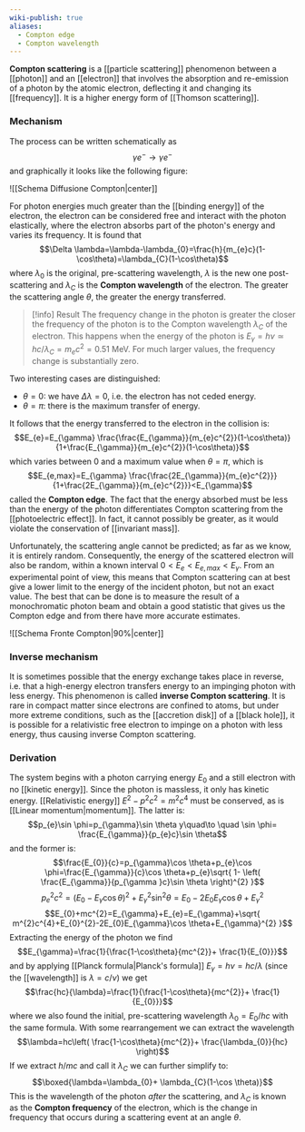```yaml
---
wiki-publish: true
aliases:
  - Compton edge
  - Compton wavelength
---
```

**Compton scattering** is a [[particle scattering]] phenomenon between a [[photon]] and an [[electron]] that involves the absorption and re-emission of a photon by the atomic electron, deflecting it and changing its [[frequency]]. It is a higher energy form of [[Thomson scattering]].
### Mechanism
The process can be written schematically as
$$\gamma e^{-} \rightarrow \gamma e^{-}$$
and graphically it looks like the following figure:

![[Schema Diffusione Compton|center]]

For photon energies much greater than the [[binding energy]] of the electron, the electron can be considered free and interact with the photon elastically, where the electron absorbs part of the photon's energy and varies its frequency. It is found that
$$\Delta \lambda=\lambda-\lambda_{0}=\frac{h}{m_{e}c}(1-\cos\theta)=\lambda_{C}(1-\cos\theta)$$
where $\lambda_{0}$ is the original, pre-scattering wavelength, $\lambda$ is the new one post-scattering and $\lambda_{C}$ is the **Compton wavelength** of the electron. The greater the scattering angle $\theta$, the greater the energy transferred.

> [!info] Result
> The frequency change in the photon is greater the closer the frequency of the photon is to the Compton wavelength $\lambda_{C}$ of the electron. This happens when the energy of the photon is $E_{\gamma}=h\nu\simeq hc/\lambda_{C}=m_{e}c^{2}=0.51$ MeV. For much larger values, the frequency change is substantially zero.

Two interesting cases are distinguished:
- $\theta=0$: we have $\Delta \lambda=0$, i.e. the electron has not ceded energy.
- $\theta=\pi$: there is the maximum transfer of energy.

It follows that the energy transferred to the electron in the collision is:
$$E_{e}=E_{\gamma} \frac{\frac{E_{\gamma}}{m_{e}c^{2}}(1-\cos\theta)}{1+\frac{E_{\gamma}}{m_{e}c^{2}}(1-\cos\theta)}$$
which varies between 0 and a maximum value when $\theta=\pi$, which is
$$E_{e,max}=E_{\gamma} \frac{\frac{2E_{\gamma}}{m_{e}c^{2}}}{1+\frac{2E_{\gamma}}{m_{e}c^{2}}}<E_{\gamma}$$
called the **Compton edge**. The fact that the energy absorbed must be less than the energy of the photon differentiates Compton scattering from the [[photoelectric effect]]. In fact, it cannot possibly be greater, as it would violate the conservation of [[invariant mass]].

Unfortunately, the scattering angle cannot be predicted; as far as we know, it is entirely random. Consequently, the energy of the scattered electron will also be random, within a known interval $0<E_{e}<E_{e,max}<E_{\gamma}$. From an experimental point of view, this means that Compton scattering can at best give a lower limit to the energy of the incident photon, but not an exact value. The best that can be done is to measure the result of a monochromatic photon beam and obtain a good statistic that gives us the Compton edge and from there have more accurate estimates.

![[Schema Fronte Compton|90%|center]]
### Inverse mechanism
It is sometimes possible that the energy exchange takes place in reverse, i.e. that a high-energy electron transfers energy to an impinging photon with less energy. This phenomenon is called **inverse Compton scattering**. It is rare in compact matter since electrons are confined to atoms, but under more extreme conditions, such as the [[accretion disk]] of a [[black hole]], it is possible for a relativistic free electron to impinge on a photon with less energy, thus causing inverse Compton scattering.
### Derivation
The system begins with a photon carrying energy $E_{0}$ and a still electron with no [[kinetic energy]]. Since the photon is massless, it only has kinetic energy. [[Relativistic energy]] $E^{2}-p^{2}c^{2}=m^{2}c^{4}$ must be conserved, as is [[Linear momentum|momentum]]. The latter is:
$$p_{e}\sin \phi=p_{\gamma}\sin \theta y\quad\to \quad \sin \phi= \frac{E_{\gamma}}{p_{e}c}\sin \theta$$
and the former is:
$$\frac{E_{0}}{c}=p_{\gamma}\cos \theta+p_{e}\cos \phi=\frac{E_{\gamma}}{c}\cos \theta+p_{e}\sqrt{ 1- \left( \frac{E_{\gamma}}{p_{\gamma }c}\sin \theta \right)^{2} }$$
$$p_{e}^{2}c^{2}=(E_{0}-E_{\gamma}\cos \theta )^{2}+E_{\gamma}^{2}\sin ^{2}\theta=E_{0}-2E_{0}E_{\gamma}\cos \theta+E_{\gamma}^{2}$$
$$E_{0}+mc^{2}=E_{\gamma}+E_{e}=E_{\gamma}+\sqrt{ m^{2}c^{4}+E_{0}^{2}-2E_{0}E_{\gamma}\cos \theta+E_{\gamma}^{2} }$$
Extracting the energy of the photon we find
$$E_{\gamma}=\frac{1}{\frac{1-\cos\theta}{mc^{2}}+ \frac{1}{E_{0}}}$$
and by applying [[Planck formula|Planck's formula]] $E_{\gamma}=h\nu=hc/\lambda$ (since the [[wavelength]] is $\lambda=c/\nu$) we get
$$\frac{hc}{\lambda}=\frac{1}{\frac{1-\cos\theta}{mc^{2}}+ \frac{1}{E_{0}}}$$
where we also found the initial, pre-scattering wavelength $\lambda_{0}=E_{0}/hc$ with the same formula. With some rearrangement we can extract the wavelength
$$\lambda=hc\left( \frac{1-\cos\theta}{mc^{2}}+ \frac{\lambda_{0}}{hc} \right)$$
If we extract $h/mc$ and call it $\lambda_{C}$ we can further simplify to:
$$\boxed{\lambda=\lambda_{0}+ \lambda_{C}(1-\cos \theta)}$$
This is the wavelength of the photon *after* the scattering, and $\lambda_{C}$ is known as the **Compton frequency** of the electron, which is the change in frequency that occurs during a scattering event at an angle $\theta$.